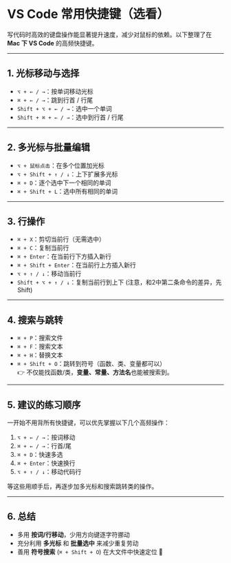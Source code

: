 # VS Code 常用快捷键（选看）

写代码时高效的键盘操作能显著提升速度，减少对鼠标的依赖。以下整理了在 **Mac 下 VS Code** 的高频快捷键。

---

## 1. 光标移动与选择

- `⌥ + ← / →`：按单词移动光标  
- `⌘ + ← / →`：跳到行首 / 行尾  
- `Shift + ⌥ + ← / →`：选中一个单词  
- `Shift + ⌘ + ← / →`：选中到行首 / 行尾  

---

## 2. 多光标与批量编辑

- `⌥ + 鼠标点击`：在多个位置加光标  
- `⌥ + Shift + ↑ / ↓`：上下扩展多光标  
- `⌘ + D`：逐个选中下一个相同的单词  
- `⌘ + Shift + L`：选中所有相同的单词  

---

## 3. 行操作

- `⌘ + X`：剪切当前行（无需选中）  
- `⌘ + C`：复制当前行  
- `⌘ + Enter`：在当前行下方插入新行  
- `⌘ + Shift + Enter`：在当前行上方插入新行  
- `⌥ + ↑ / ↓`：移动当前行  
- `Shift + ⌥ + ↑ / ↓`：复制当前行到上下  (注意，和2中第二条命令的差异，先Shift)

---

## 4. 搜索与跳转

- `⌘ + P`：搜索文件  
- `⌘ + F`：搜索文本  
- `⌘ + H`：替换文本  
- `⌘ + Shift + O`：跳转到符号（函数、类、变量都可以）  
  👉 不仅能找函数/类，**变量、常量、方法名**也能被搜索到。  

---

## 5. 建议的练习顺序

一开始不用背所有快捷键，可以优先掌握以下几个高频操作：

1. `⌥ + ← / →`：按词移动  
2. `⌘ + ← / →`：行首/尾  
3. `⌘ + D`：快速多选  
4. `⌘ + Enter`：快速换行  
5. `⌥ + ↑ / ↓`：移动代码行  

等这些用顺手后，再逐步加多光标和搜索跳转类的操作。

---

## 6. 总结

- 多用 **按词/行移动**，少用方向键逐字符挪动  
- 充分利用 **多光标** 和 **批量选中** 来减少重复劳动  
- 善用 **符号搜索** (`⌘ + Shift + O`) 在大文件中快速定位 🚀

